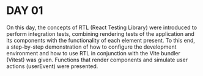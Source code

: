 # DAY 01

On this day, the concepts of RTL (React Testing Library) were introduced to perform integration tests, combining rendering tests of the application and its components with the functionality of each element present. To this end, a step-by-step demonstration of how to configure the development environment and how to use RTL in conjunction with the Vite bundler (Vitest) was given. Functions that render components and simulate user actions (userEvent) were presented.
